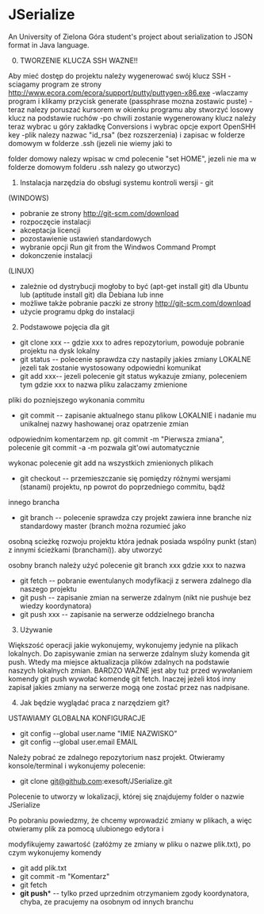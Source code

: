 JSerialize
==========

An University of Zielona Góra student's project about serialization to JSON format in Java language.

0) TWORZENIE KLUCZA SSH WAZNE!!

Aby mieć dostęp do projektu należy wygenerować swój klucz SSH
-sciagamy program ze strony http://www.ecora.com/ecora/support/putty/puttygen-x86.exe
-wlaczamy program i klikamy przycisk generate (passphrase mozna zostawic puste)
-teraz nalezy poruszać kursorem w okienku programu aby stworzyć losowy klucz na podstawie ruchów
-po chwili zostanie wygenerowany klucz należy teraz wybrac u góry zakładkę Conversions i wybrac opcje export OpenSHH key
-plik nalezy nazwac "id_rsa" (bez rozszerzenia) i zapisac w folderze domowym w folderze .ssh (jezeli nie wiemy jaki to 

folder domowy nalezy wpisac w cmd polecenie "set HOME", jezeli nie ma w folderze domowym folderu .ssh nalezy go utworzyc)


1) Instalacja narzędzia do obsługi systemu kontroli wersji - git

(WINDOWS)
- pobranie ze strony http://git-scm.com/download
- rozpoczęcie instalacji
- akceptacja licencji
- pozostawienie ustawień standardowych
- wybranie opcji Run git from the Windwos Command Prompt
- dokonczenie instalacji

(LINUX)
- zależnie od dystrybucji mogłoby to być (apt-get install git) dla Ubuntu lub (aptitude install git) dla Debiana lub inne
- możliwe także pobranie paczki ze strony http://git-scm.com/download
- użycie programu dpkg do instalacji


2) Podstawowe pojęcia dla git

- git clone xxx -- gdzie xxx to adres repozytorium, powoduje pobranie projektu na dysk lokalny
- git status -- polecenie sprawdza czy nastapily jakies zmiany LOKALNE jezeli tak zostanie wystosowany odpowiedni komunikat
- git add xxx-- jezeli polecenie git status wykazuje zmiany, poleceniem tym gdzie xxx to nazwa pliku zalaczamy zmienione 

pliki do pozniejszego wykonania commitu
- git commit -- zapisanie aktualnego stanu plikow LOKALNIE i nadanie mu unikalnej nazwy hashowanej oraz opatrzenie zmian 

odpowiednim komentarzem np. git commit -m "Pierwsza zmiana", polecenie git commit -a -m pozwala git'owi automatycznie 

wykonac polecenie git add na wszystkich zmienionych plikach
- git checkout -- przemieszczanie się pomiędzy różnymi wersjami (stanami) projektu, np powrot do poprzedniego commitu, bądź 

innego brancha
- git branch -- polecenie sprawdza czy projekt zawiera inne branche niz standardowy master (branch można rozumieć jako 

osobną scieżkę rozwoju projektu która jednak posiada wspólny punkt (stan) z innymi ścieżkami (branchami)). aby utworzyć 

osobny branch należy użyć polecenie git branch xxx gdzie xxx to nazwa
- git fetch -- pobranie ewentulanych modyfikacji z serwera zdalnego dla naszego projektu
- git push -- zapisanie zmian na serwerze zdalnym (nikt nie pushuje bez wiedzy koordynatora)
- git push xxx -- zapisanie na serwerze oddzielnego brancha

3) Używanie

Większość operacji jakie wykonujemy, wykonujemy jedynie na plikach lokalnych. Do zapisywanie zmian na serwerze zdalnym 
sluży komenda git push. Wtedy ma miejsce aktualizacja plików zdalnych na podstawie naszych lokalnych zmian. BARDZO WAŻNE 
jest aby tuż przed wywołaniem komendy git push wywołać komendę git fetch. Inaczej jeżeli ktoś inny zapisał jakies zmiany na 
serwerze mogą one zostać przez nas nadpisane.

4) Jak będzie wyglądać praca z narzędziem git?

USTAWIAMY GLOBALNA KONFIGURACJE
- git config --global user.name "IMIE NAZWISKO"
- git config --global user.email EMAIL

Należy pobrać ze zdalnego repozytorium nasz projekt. Otwieramy konsole/terminal i wykonujemy polecenie:

- git clone git@github.com:exesoft/JSerialize.git

Polecenie to utworzy w lokalizacji, której się znajdujemy folder o nazwie JSerialize

Po pobraniu powiedzmy, że chcemy wprowadzić zmiany w plikach, a więc otwieramy plik za pomocą ulubionego edytora i 

modyfikujemy zawartość (załóżmy ze zmiany w pliku o nazwe plik.txt), po czym wykonujemy komendy

- git add plik.txt
- git commit -m "Komentarz"
- git fetch
- ****git push***** -- tylko przed uprzednim otrzymaniem zgody koordynatora, chyba, ze pracujemy na osobnym od innych 
branchu








